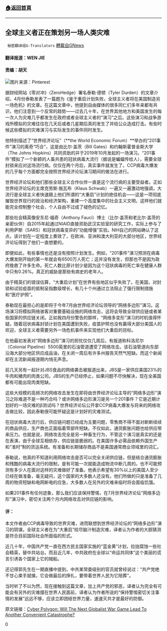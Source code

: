 ###  [:house:返回首頁](https://github.com/ourhimalayas/txt)
---

## 全球主义者正在策划另一场人类灾难
` 秘密翻译组G-Translators` [轉載自GNews](https://gnews.org/zh-hans/1305114/)

#### 翻译报道：WEN JIE

#### 责编：胡天
![]()![](https://gnews-media-offload.s3.amazonaws.com/wp-content/uploads/2021/06/07081257/1.jpg.png)图片来源：Pinterest


据财经网站《零对冲》（ZeroHedge）署名泰勒·德顿（Tyler Durden）的文章介绍，4月份泰勒发表了一篇题为《鉴于重启计划失败，全球主义者将在美国制造另一场危机》的文章。在这篇文章中，他提到自由媒体的很多同仁们多年来都有共识，他们注意到一个反常的趋势——过去几十年，在世界其他地方和美国发生的每一次人为灾难几乎都发生在政府或者全球主义者的“演习“之后。这些演习和战争游戏所模拟的灾难往往在几天后或者几星期后真的发生了并给公众造成打击。有些时候这些模拟的灾难演习与实际发生的事件同时发生。

他特别描述了“世界经济论坛”（**the World Economic Forum）**举办的“201事件”演习的离奇“巧合”，这是由比尔·盖茨（Bill Gates）和约翰斯霍普金斯大学（The Johns Hopkins）共同资助的并于2019年10月发起的一场演习。“201事件”模拟了一个新颖的人畜共患的冠状病毒大流行（据说是蝙蝠传给人），需要全球封锁来应对这场流行病。仅仅在两个月后，真实事件就发生了。CCP病毒大爆发的几乎每个方面都完全按照世界经济论坛演习期间的做法在进行。

世界经济论坛和他们那些全球主义合作伙伴一直是这个流行病的主要受益者。正如世界经济论坛的主席克劳斯·施瓦布（Klaus Schwab）一遍又一遍激动地强调，大流行是全球主义者快速跟上他们所谓的“大重启”计划的绝佳机会——这是一项彻底摧毁世界现行的政治和经济架构，重建一个高度集中的社会主义文明，这样他们就能完全控制整个社会，个人自由不过成了褪色的记忆。

那些社会精英像安东尼·福奇（Anthony Fauci）博士（比尔·盖茨和老比尔·盖茨的亲密伙伴）自2015年起通过NIAID直接资助武汉实验室的研究工作，实际上参与了利用萨斯（SARS）和冠状病毒变异的“功能增强”实验。NIH自己的网站确认了这点。该计划在一定程度上奏效了，在欧洲、亚洲和澳大利亚的大部分地区，世界经济论坛得到了他们一直想要的。

即便如此，有些事情也还是没有按照计划发生。例如，“201事件”演习预测在病毒大爆发刚开始的第一年就会有6500万人死亡；这并没有发生，但那也不是因为政府挽救了许多生命。死亡人数比原计划少是因为这个冠状病毒的死亡率在健康人群中只有0.26%。真正的威胁是那些有病史的老年人。

由于精英们的错误估算，“大重启计划”在世界有些地区似乎失败了。在美国，对封锁和试验疫苗的抵制呈指数级增长，有几十个州通过立法阻止了强行限制措施和“医疗护照”。

泰勒现在最担心的是即将于今年7月由世界经济论坛领导的“网络多边形”演习。这场演习将模拟网络骇客对重要基础设施的网络攻击，这将会导致全球供应链或者某些国家的供应链关闭。正如我四月份警告的那样，“网络多变形”演习的时机值得怀疑。随着冠状病毒封锁计划在美国遭到失败，疫苗护照也没有赢得大部分美国人的欢迎，全球主义者需要另外一场危机事件来实现他们大重启的目标。

在他最初发表对“网络多边形”演习的担忧仅仅几周后，有报道称科洛尼尔（Colonial Pipeline）5500英里的石油管道遭受了网络攻击。该石油管道向东部沿海大部分地区供应成品油，在关闭一周后有许多州报告天然气短缺。而这个新闻却在主流新闻报道期内悄无声息。

前几天另有一起针对JBS食品的网络袭击被报道出来，JBS是一家供应美国23%的牛肉和猪肉的肉类公司。JBS的生产已经停止，如果问题不尽快解决，现在全美国都有可能出现肉类短缺。

这些大规模的高频次的网络攻击发生在即将由世界经济论坛主导的“网络多边形”演习之际难道不是一种巧合吗？或许网络多边形演习是另一个201事件？它是近期计划好的一场灾难的β测试吗？世界经济论坛公开拿CCP病毒大爆发与将来的网络攻击做比较，因此泰勒很可能怀疑这是计划好的灾难测试。

在冠状病毒大流行后，供应链问题已经成为主要问题，零售商不得不面对断断续续的商品供应，生产商也正面临着零部件短缺。不仅如此，通货膨胀问题也给供应带来压力。也就是说，网络攻击完全是另一种畜生行为，不管这个演习是真实的还是在表演，由于全球互相依存，供应链是脆弱的。在美国许多必需品依赖外国生产和“准时”制的货运系统。有准备和长期储存商品不是美国通常商业领域里的词汇。

泰勒说，他真的不知道利用网络攻击是否可以完全关闭供应链，但是结合通货膨胀和残酷的病毒大流行的限制，是有可能一次就能造成物流中断几周的。也不可能预测有多少人在面对这样的灾难做好了准备。他表示希望有30%以上的美国人至少已经在做准备，毫无疑问，这个国家的大多数人还没有。他们所做的只是准备了几周的物资短缺和电网断电的应急，大多数人在另外的灾难来临时将会面临饥饿。

如果201事件有任何迹象，那么我们应该保持警惕，在7月世界经济论坛“网络多边形”演习中，密切关注两个月内网络攻击对供应链的影响。

#### 评：

本文作者由CCP病毒导致的世界灾难，进而联想到世界经济论坛的“网络多边形”演习的阴谋。全球主义者在为“大重启”绞尽脑汁制造灾难，译者认为作者的大胆猜测是符合目前国际社会所面临的形式。

近几十年，中国共产党一直在西方民主国家实施的“蓝金黄”计划，拉拢腐蚀一些社会精英，替中共站台。而且近几年，中共政府在全球以“命运共同体”这个美丽的谎言引诱各个国家上它的贼船。

还记得郭先生在一期直播中提到，中共某常委级别的官员就曾经说过：“共产党绝不甘心束手就擒，它会做最后的挣扎，要带着世界人民为它陪葬”。

当时听了不以为然，现在接触到这篇文章，加上共产党的邪恶，译者认为完全有可能会有另外的灾难摆在世界人民面前，译者认为作者所说的“保持警惕密切关注事情的发展”远远不够，应该立即团结世界力量，速速灭共才是最好的防御。

原文链接：[Cyber Polygon: Will The Next Globalist War Game Lead To Another Convenient Catastrophe?](https://www.zerohedge.com/geopolitical/cyber-polygon-will-next-globalist-war-game-lead-another-convenient-catastrophe)

0
